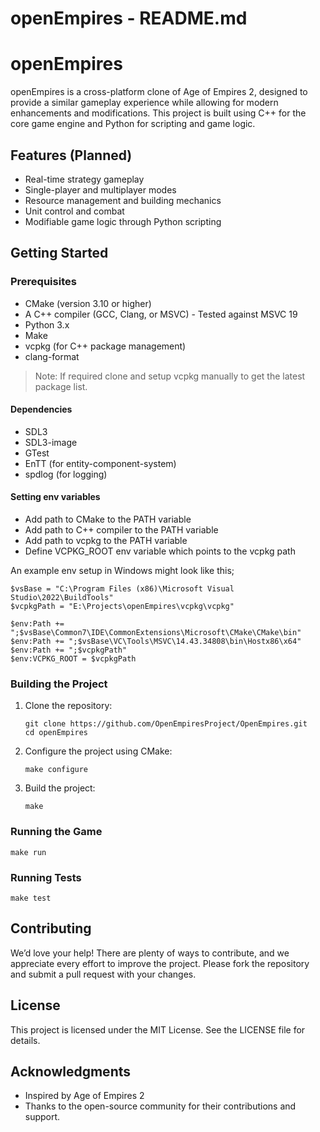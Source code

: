 # openEmpires - README.md

# openEmpires

openEmpires is a cross-platform clone of Age of Empires 2, designed to provide a similar gameplay experience while allowing for modern enhancements and modifications. This project is built using C++ for the core game engine and Python for scripting and game logic.

## Features (Planned)

- Real-time strategy gameplay
- Single-player and multiplayer modes
- Resource management and building mechanics
- Unit control and combat
- Modifiable game logic through Python scripting

## Getting Started

### Prerequisites

- CMake (version 3.10 or higher)
- A C++ compiler (GCC, Clang, or MSVC) - Tested against MSVC 19
- Python 3.x
- Make
- vcpkg (for C++ package management)
- clang-format

> Note: If required clone and setup vcpkg manually to get the latest package list.

#### Dependencies
- SDL3
- SDL3-image
- GTest
- EnTT (for entity-component-system)
- spdlog (for logging)

#### Setting env variables
- Add path to CMake to the PATH variable
- Add path to C++ compiler to the PATH variable
- Add path to vcpkg to the PATH variable
- Define VCPKG_ROOT env variable which points to the vcpkg path

An example env setup in Windows might look like this;
```
$vsBase = "C:\Program Files (x86)\Microsoft Visual Studio\2022\BuildTools"
$vcpkgPath = "E:\Projects\openEmpires\vcpkg\vcpkg"

$env:Path += ";$vsBase\Common7\IDE\CommonExtensions\Microsoft\CMake\CMake\bin"
$env:Path += ";$vsBase\VC\Tools\MSVC\14.43.34808\bin\Hostx86\x64"
$env:Path += ";$vcpkgPath"
$env:VCPKG_ROOT = $vcpkgPath

```

### Building the Project

1. Clone the repository:

   ```
   git clone https://github.com/OpenEmpiresProject/OpenEmpires.git
   cd openEmpires
   ```

2. Configure the project using CMake:

   ```
   make configure
   ```

3. Build the project:

   ```
   make
   ```

### Running the Game

   ```
   make run
   ```
### Running Tests

   ```
   make test
   ```
## Contributing

We’d love your help! There are plenty of ways to contribute, and we appreciate every effort to improve the project. Please fork the repository and submit a pull request with your changes.

## License

This project is licensed under the MIT License. See the LICENSE file for details.

## Acknowledgments

- Inspired by Age of Empires 2
- Thanks to the open-source community for their contributions and support.